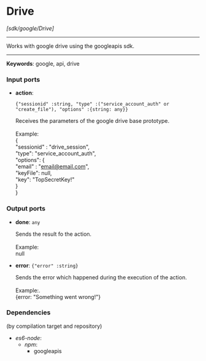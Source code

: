 # Drive

_[sdk/google/Drive]_

---

Works with google drive using the googleapis sdk.<br>

---

__Keywords__: google, api, drive

### Input ports

* __action__: 
    ```
    {"sessionid" :string, "type" :("service_account_auth" or "create_file"), "options" :{string: any}}
    ```


    Receives the parameters of the google drive base prototype.<br>
    <br>
    Example: <br>
    {<br>
      "sessionid" : "drive_session",<br>
      "type": "service_account_auth",<br>
      "options": {<br>
         "email" : "email@email.com",<br>
        "keyFile":  null,<br>
         "key": "TopSecretKey!" <br>
      }<br>
    }<br>

### Output ports

* __done__: ` any `


    Sends the result fo the action.<br>
    <br>
    Example:<br>
    null<br>


* __error__: ` {"error" :string} `


    Sends the error which happened during the execution of the action.<br>
    <br>
    Example:.<br>
    {error: "Something went wrong!"}<br>

### Dependencies
(by compilation target and repository)

* _es6-node_:
  * _npm_:
    * googleapis

